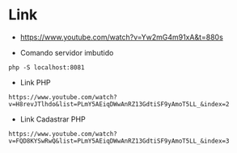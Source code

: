 # Link
* https://www.youtube.com/watch?v=Yw2mG4m91xA&t=880s

* Comando servidor imbutido
```
php -S localhost:8081
```

* Link PHP
```
https://www.youtube.com/watch?v=H8revJTlhdo&list=PLmY5AEiqDWwAnRZ13GdtiSF9yAmoT5LL_&index=2
```

* Link Cadastrar PHP
```
https://www.youtube.com/watch?v=FQD8KYSwRwQ&list=PLmY5AEiqDWwAnRZ13GdtiSF9yAmoT5LL_&index=3
```
